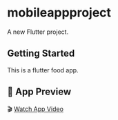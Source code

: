 # mobileappproject

A new Flutter project.

## Getting Started

This is a flutter food app.

## 📱 App Preview

🎬 [Watch App Video](https://raw.githubusercontent.com/hramani3014/flutter-food-app/master/Video/App%20Video.mp4)

